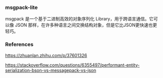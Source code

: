 ### msgpack-lite
msgpack 是一个基于二进制高效的对象序列化 Library，用于跨语言通信。它可以像 JSON 那样，在许多种语言之间交换结构对象，但是它比JSON更快速也更轻巧。

### References

https://zhuanlan.zhihu.com/p/37601326

https://stackoverflow.com/questions/6355497/performant-entity-serialization-bson-vs-messagepack-vs-json
